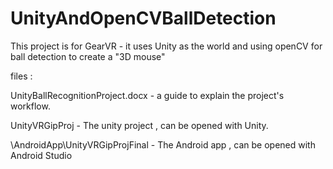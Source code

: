 # UnityAndOpenCVBallDetection
This project is for GearVR - it uses Unity as the world and using openCV for ball detection to create a "3D mouse" 

files : 

UnityBallRecognitionProject.docx - a guide to explain the project's workflow.

UnityVRGipProj - The unity project , can be opened with Unity.

\AndroidApp\UnityVRGipProjFinal - The Android app , can be opened with Android Studio


